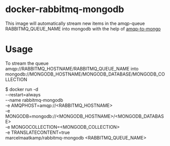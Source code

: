 # docker-rabbitmq-mongodb

This image will automatically stream new items in the amqp-queue RABBITMQ_QUEUE_NAME into mongodb with the help of [amqp-to-mongo](https://www.npmjs.com/package/amqp-to-mongo)

# Usage

To stream the queue amqp://RABBITMQ_HOSTNAME/RABBITMQ_QUEUE_NAME into mongodb://MONGODB_HOSTNAME/MONGODB_DATABASE/MONGODB_COLLECTION

  $ docker run -d \
      --restart=always \
      --name rabbitmq-mongodb \
      -e AMQPHOST=amqp://<RABBITMQ_HOSTNAME> \
      -e MONGODB=mongodb://<MONGODB_HOSTNAME>/<MONGODB_DATABASE> \
      -e MONGOCOLLECTION=<MONGODB_COLLECTION> \
      -e TRANSLATECONTENT=true \
      marcelmaatkamp/rabbitmq-mongodb <RABBITMQ_QUEUE_NAME>
